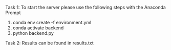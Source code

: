 Task 1: To start the server please use the following steps with the Anaconda Prompt
1) conda env create -f environment.yml
2) conda activate backend
3) python backend.py

Task 2: Results can be found in results.txt